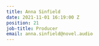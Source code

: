```yaml
---
title: Anna Sinfield
date: 2021-11-01 16:19:00 Z
position: 21
job-title: Producer
email: anna.sinfield@novel.audio
---
```


